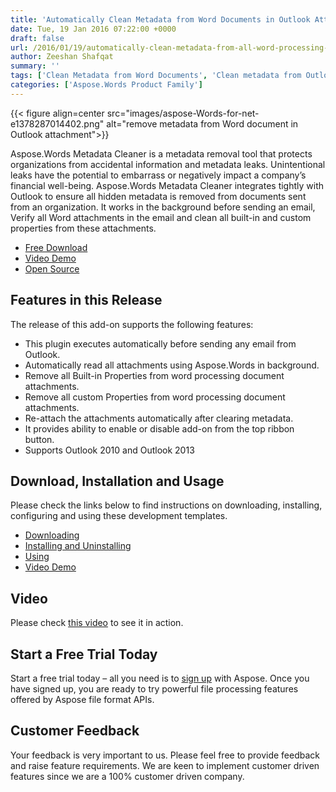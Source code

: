 ```yaml
---
title: 'Automatically Clean Metadata from Word Documents in Outlook Attachments before Sending an Email from Microsoft Outlook'
date: Tue, 19 Jan 2016 07:22:00 +0000
draft: false
url: /2016/01/19/automatically-clean-metadata-from-all-word-processing-document-attachments-before-sending-an-email-from-microsoft-outlook-using-aspose.words-metadata-cleaner-for-outlook/
author: Zeeshan Shafqat
summary: ''
tags: ['Clean Metadata from Word Documents', 'Clean metadata from Outlook attachments', 'Microsoft Outlook', 'Remove metadata from Word Document in Outlook', 'metadata Cleaner']
categories: ['Aspose.Words Product Family']
---
```




{{< figure align=center src="images/aspose-Words-for-net-e1378287014402.png" alt="remove metadata from Word document in Outlook attachment">}}


Aspose.Words Metadata Cleaner is a metadata removal tool that protects organizations from accidental information and metadata leaks. Unintentional leaks have the potential to embarrass or negatively impact a company’s financial well-being. Aspose.Words Metadata Cleaner integrates tightly with Outlook to ensure all hidden metadata is removed from documents sent from an organization. It works in the background before sending an email, Verify all Word attachments in the email and clean all built-in and custom properties from these attachments.

*   [Free Download][1]
*   [Video Demo][2]
*   [Open Source][3]

## Features in this Release

The release of this add-on supports the following features:

*   This plugin executes automatically before sending any email from Outlook.
*   Automatically read all attachments using Aspose.Words in background.
*   Remove all Built-in Properties from word processing document attachments.
*   Remove all custom Properties from word processing document attachments.
*   Re-attach the attachments automatically after clearing metadata.
*   It provides ability to enable or disable add-on from the top ribbon button.
*   Supports Outlook 2010 and Outlook 2013

## Download, Installation and Usage

Please check the links below to find instructions on downloading, installing, configuring and using these development templates.

*   [Downloading][4]
*   [Installing and Uninstalling][5]
*   [Using][6]
*   [Video Demo][7]

## Video

Please check [this video][8] to see it in action.

## Start a Free Trial Today

Start a free trial today – all you need is to [sign up][9] with Aspose. Once you have signed up, you are ready to try powerful file processing features offered by Aspose file format APIs.

## Customer Feedback

Your feedback is very important to us. Please feel free to provide feedback and raise feature requirements. We are keen to implement customer driven features since we are a 100% customer driven company.




[1]: https://docs.aspose.com/
[2]: https://youtu.be/nLnQmgwCIE4
[3]: https://docs.aspose.com/
[4]: https://docs.aspose.com/display/wordsnet/Metadata+Cleaner+for+Outlook#MetadataCleanerforOutlook-Downloading
[5]: https://docs.aspose.com/display/wordsnet/Metadata+Cleaner+for+Outlook#MetadataCleanerforOutlook-InstallingorUninstalling
[6]: https://docs.aspose.com/display/wordsnet/Metadata+Cleaner+for+Outlook#MetadataCleanerforOutlook-Using
[7]: https://docs.aspose.com/display/wordsnet/Metadata+Cleaner+for+Outlook#MetadataCleanerforOutlook-VideoDemo
[8]: https://youtu.be/nLnQmgwCIE4
[9]: https://id.containerize.com/signup?clientId=prod.discourse.aspose&redirectUrl=https://forum.aspose.com/session/sso




